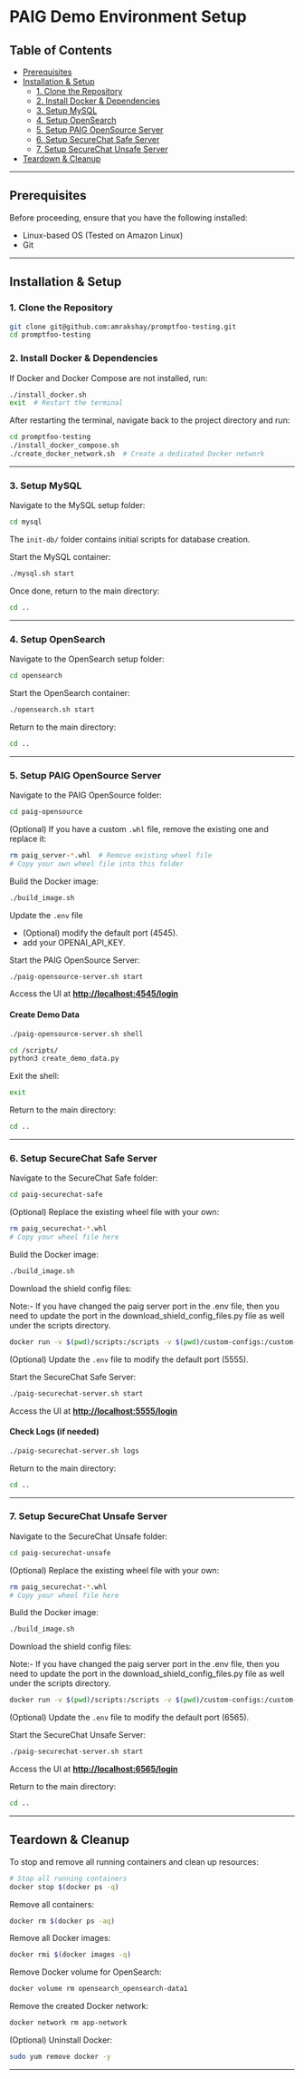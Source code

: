 # **PAIG Demo Environment Setup**

## **Table of Contents**
- [Prerequisites](#prerequisites)
- [Installation & Setup](#installation--setup)
  - [1. Clone the Repository](#1-clone-the-repository)
  - [2. Install Docker & Dependencies](#2-install-docker--dependencies)
  - [3. Setup MySQL](#3-setup-mysql)
  - [4. Setup OpenSearch](#4-setup-opensearch)
  - [5. Setup PAIG OpenSource Server](#5-setup-paig-opensource-server)
  - [6. Setup SecureChat Safe Server](#6-setup-securechat-safe-server)
  - [7. Setup SecureChat Unsafe Server](#7-setup-securechat-unsafe-server)
- [Teardown & Cleanup](#teardown--cleanup)

---

## **Prerequisites**
Before proceeding, ensure that you have the following installed:
- Linux-based OS (Tested on Amazon Linux)
- Git

---

## **Installation & Setup**

### **1. Clone the Repository**
```sh
git clone git@github.com:amrakshay/promptfoo-testing.git
cd promptfoo-testing
```

### **2. Install Docker & Dependencies**
If Docker and Docker Compose are not installed, run:
```sh
./install_docker.sh
exit  # Restart the terminal
```
After restarting the terminal, navigate back to the project directory and run:
```sh
cd promptfoo-testing
./install_docker_compose.sh
./create_docker_network.sh  # Create a dedicated Docker network
```

---

### **3. Setup MySQL**
Navigate to the MySQL setup folder:
```sh
cd mysql
```

The `init-db/` folder contains initial scripts for database creation.

Start the MySQL container:
```sh
./mysql.sh start
```
Once done, return to the main directory:
```sh
cd ..
```

---

### **4. Setup OpenSearch**
Navigate to the OpenSearch setup folder:
```sh
cd opensearch
```
Start the OpenSearch container:
```sh
./opensearch.sh start
```
Return to the main directory:
```sh
cd ..
```

---

### **5. Setup PAIG OpenSource Server**
Navigate to the PAIG OpenSource folder:
```sh
cd paig-opensource
```

(Optional) If you have a custom `.whl` file, remove the existing one and replace it:
```sh
rm paig_server-*.whl  # Remove existing wheel file
# Copy your own wheel file into this folder
```

Build the Docker image:
```sh
./build_image.sh
```

Update the `.env` file 
- (Optional) modify the default port (4545).
- add your OPENAI_API_KEY.

Start the PAIG OpenSource Server:
```sh
./paig-opensource-server.sh start
```

Access the UI at **[http://localhost:4545/login](http://localhost:4545/login)**

#### **Create Demo Data**
```sh
./paig-opensource-server.sh shell
```

```sh
cd /scripts/
python3 create_demo_data.py
```

Exit the shell:
```sh
exit
```

Return to the main directory:
```sh
cd ..
```

---

### **6. Setup SecureChat Safe Server**
Navigate to the SecureChat Safe folder:
```sh
cd paig-securechat-safe
```

(Optional) Replace the existing wheel file with your own:
```sh
rm paig_securechat-*.whl
# Copy your wheel file here
```

Build the Docker image:
```sh
./build_image.sh
```

Download the shield config files:

Note:- If you have changed the paig server port in the .env file, then you need to update the port in the download_shield_config_files.py file as well under the scripts directory.
```sh
docker run -v $(pwd)/scripts:/scripts -v $(pwd)/custom-configs:/custom-configs --network app-network --rm broadinstitute/python-requests "/scripts/download_shield_config_files.py"
```

(Optional) Update the `.env` file to modify the default port (5555).

Start the SecureChat Safe Server:
```sh
./paig-securechat-server.sh start
```

Access the UI at **[http://localhost:5555/login](http://localhost:5555/login)**

#### **Check Logs (if needed)**
```sh
./paig-securechat-server.sh logs
```

Return to the main directory:
```sh
cd ..
```

---

### **7. Setup SecureChat Unsafe Server**
Navigate to the SecureChat Unsafe folder:
```sh
cd paig-securechat-unsafe
```

(Optional) Replace the existing wheel file with your own:
```sh
rm paig_securechat-*.whl
# Copy your wheel file here
```

Build the Docker image:
```sh
./build_image.sh
```

Download the shield config files:

Note:- If you have changed the paig server port in the .env file, then you need to update the port in the download_shield_config_files.py file as well under the scripts directory.
```sh
docker run -v $(pwd)/scripts:/scripts -v $(pwd)/custom-configs:/custom-configs --network app-network --rm broadinstitute/python-requests "/scripts/download_shield_config_files.py"
```

(Optional) Update the `.env` file to modify the default port (6565).

Start the SecureChat Unsafe Server:
```sh
./paig-securechat-server.sh start
```

Access the UI at **[http://localhost:6565/login](http://localhost:6565/login)**

Return to the main directory:
```sh
cd ..
```

---

## **Teardown & Cleanup**
To stop and remove all running containers and clean up resources:
```sh
# Stop all running containers
docker stop $(docker ps -q)
```

Remove all containers:
```sh
docker rm $(docker ps -aq)
```

Remove all Docker images:
```sh
docker rmi $(docker images -q)
```

Remove Docker volume for OpenSearch:
```sh
docker volume rm opensearch_opensearch-data1
```

Remove the created Docker network:
```sh
docker network rm app-network
```

(Optional) Uninstall Docker:
```sh
sudo yum remove docker -y
```

---
